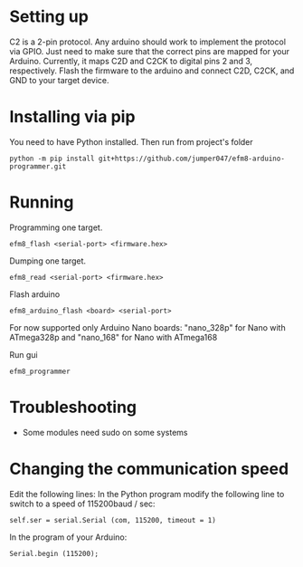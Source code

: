 # Setting up

C2 is a 2-pin protocol.  Any arduino should work to implement the protocol via GPIO.  Just need to make sure that the correct pins are mapped for your Arduino. Currently, it  maps C2D and C2CK to digital pins 2 and 3, respectively.
Flash the firmware to the arduino and connect C2D, C2CK, and GND to your target device.

# Installing via pip

You need to have Python installed.  Then run from project's folder

```
python -m pip install git+https://github.com/jumper047/efm8-arduino-programmer.git
```

# Running

Programming one target.

```
efm8_flash <serial-port> <firmware.hex>
```

Dumping one target.

```
efm8_read <serial-port> <firmware.hex>
```

Flash arduino
```
efm8_arduino_flash <board> <serial-port>
```
For now supported only Arduino Nano boards: "nano_328p" for Nano with ATmega328p and "nano_168" for Nano with ATmega168

Run gui
```
efm8_programmer
```

# Troubleshooting

- Some modules need sudo on some systems

# Changing the communication speed


Edit the following lines:
In the Python program modify the following line to switch to a speed of 115200baud / sec:

    self.ser = serial.Serial (com, 115200, timeout = 1)
In the program of your Arduino:

    Serial.begin (115200);
